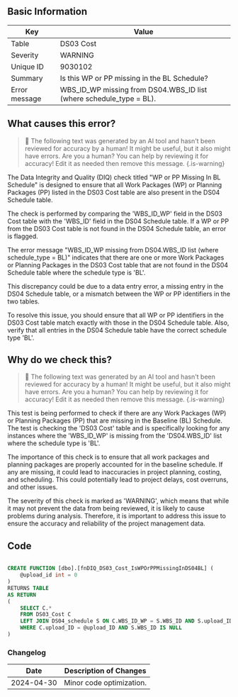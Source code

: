 ## Basic Information

| Key           | Value                                                               |
| ------------- | ------------------------------------------------------------------- |
| Table         | DS03 Cost                                                           |
| Severity      | WARNING                                                             |
| Unique ID     | 9030102                                                             |
| Summary       | Is this WP or PP missing in the BL Schedule?                        |
| Error message | WBS_ID_WP missing from DS04.WBS_ID list (where schedule_type = BL). |

## What causes this error?

> :robot: The following text was generated by an AI tool and hasn't been reviewed for accuracy by a human! It might be useful, but it also might have errors. Are you a human? You can help by reviewing it for accuracy! Edit it as needed then remove this message.
> {.is-warning}

The Data Integrity and Quality (DIQ) check titled "WP or PP Missing In BL Schedule" is designed to ensure that all Work Packages (WP) or Planning Packages (PP) listed in the DS03 Cost table are also present in the DS04 Schedule table.

The check is performed by comparing the 'WBS_ID_WP' field in the DS03 Cost table with the 'WBS_ID' field in the DS04 Schedule table. If a WP or PP from the DS03 Cost table is not found in the DS04 Schedule table, an error is flagged.

The error message "WBS_ID_WP missing from DS04.WBS_ID list (where schedule_type = BL)" indicates that there are one or more Work Packages or Planning Packages in the DS03 Cost table that are not found in the DS04 Schedule table where the schedule type is 'BL'.

This discrepancy could be due to a data entry error, a missing entry in the DS04 Schedule table, or a mismatch between the WP or PP identifiers in the two tables.

To resolve this issue, you should ensure that all WP or PP identifiers in the DS03 Cost table match exactly with those in the DS04 Schedule table. Also, verify that all entries in the DS04 Schedule table have the correct schedule type 'BL'.

## Why do we check this?

> :robot: The following text was generated by an AI tool and hasn't been reviewed for accuracy by a human! It might be useful, but it also might have errors. Are you a human? You can help by reviewing it for accuracy! Edit it as needed then remove this message.
> {.is-warning}

This test is being performed to check if there are any Work Packages (WP) or Planning Packages (PP) that are missing in the Baseline (BL) Schedule. The test is checking the 'DS03 Cost' table and is specifically looking for any instances where the 'WBS_ID_WP' is missing from the 'DS04.WBS_ID' list where the schedule type is 'BL'.

The importance of this check is to ensure that all work packages and planning packages are properly accounted for in the baseline schedule. If any are missing, it could lead to inaccuracies in project planning, costing, and scheduling. This could potentially lead to project delays, cost overruns, and other issues.

The severity of this check is marked as 'WARNING', which means that while it may not prevent the data from being reviewed, it is likely to cause problems during analysis. Therefore, it is important to address this issue to ensure the accuracy and reliability of the project management data.

## Code

```sql

CREATE FUNCTION [dbo].[fnDIQ_DS03_Cost_IsWPOrPPMissingInDS04BL] (
	@upload_id int = 0
)
RETURNS TABLE
AS RETURN
(
	SELECT C.*
	FROM DS03_Cost C
	LEFT JOIN DS04_schedule S ON C.WBS_ID_WP = S.WBS_ID AND S.upload_ID = @upload_ID AND S.schedule_type = 'BL'
	WHERE C.upload_ID = @upload_ID AND S.WBS_ID IS NULL
)
```

### Changelog

| Date       | Description of Changes   |
| ---------- | ------------------------ |
| 2024-04-30 | Minor code optimization. |

